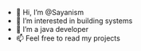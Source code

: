 - 👋 Hi, I’m @Sayanism
- 👀 I’m interested in building systems
- 🌱 I’m a java developer
- 📫 Feel free to read my projects

<!---
Sayanism/Sayanism is a ✨ special ✨ repository because its `README.md` (this file) appears on your GitHub profile.
You can click the Preview link to take a look at your changes.
--->
